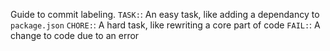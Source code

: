Guide to commit labeling.
`TASK:`: An easy task, like adding a dependancy to `package.json`
`CHORE:`: A hard task, like rewriting a core part of code
`FAIL:`: A change to code due to an error